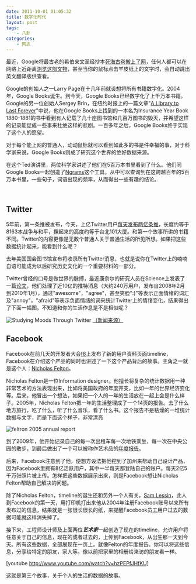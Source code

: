 ```yaml
---
date: 2011-10-01 01:05:32
title: 数字化时代
layout: post
tags:
    - 八卦
categories:
    - 网志
---
```

最近，Google将最古老的希伯来文圣经抄本<a href="http://zh.wikipedia.org/wiki/%E6%AD%BB%E6%B5%B7%E5%8F%A4%E5%8D%B7">死海古卷</a><a href="http://googleblog.blogspot.com/2011/09/from-desert-to-web-bringing-dead-sea.html">搬上了网</a>，任何人都可以在网络上近距离<a href="http://dss.collections.imj.org.il/">浏览这部文物</a>，甚至当你的鼠标点击羊皮纸上的文字时，会自动跳出英文翻译版供查看。

Google的创始人之一Larry Page在十几年前就设想将所有书籍数字化。2004年，Google Books诞生。到今天，Google Books已经数字化了上千万本书籍。Google的另一位创始人Sergey Brin，在纽约时报上的一篇文章"<a href="http://www.nytimes.com/2009/10/09/opinion/09brin.html?pagewanted=all">A Library to Last Forever</a>"中说，他在Google Books上找到的一本名为Insurance Year Book 1880-1881的书中看到有人记载了几十座图书馆和几百万图书的毁灭，并希望这样的记录能促成一些事来杜绝这样的悲剧。一百多年之后，Google Books终于实现了这个人的愿望。

对于每个能上网的普通人，动动鼠标就可以看到如此多的书是件幸福的事，对于科学家来说，Google Books则成了研究这个世界的绝好数据来源。

在这个Ted演讲里，两位科学家讲述了他们在5百万本书里看到了什么。他们同Google Books一起创造了<a href="http://books.google.com/ngrams">Ngrams</a>这个工具，从中可以查询到在这跨越百年的5百万本书里，一些句子，词语出现的频率，从而得出一些有趣的结论。

&nbsp;
<h2>Twitter</h2>
5年前，第一条推被发布，今天，上亿Twitter用户<a href="http://blog.twitter.com/2011/06/200-million-tweets-per-day.html">每天发布两亿条推</a>，长度约等于8163本战争与和平，摞起来的高度约等于台北101大厦。和第一个故事所讲的书籍不同。Twitter的内容更像是无数个普通人关于普通生活的所见所想。如果把这些数据统计起来，能看到什么呢？

去年美国国会图书馆宣布将收录所有Twitter消息，也就是说你在Twitter上的喃喃自语可能成为以后研究历史文化的一个重要材料的一部分。

Twitter曾经的口号是做世界的脉搏，最近康奈尔的研究人员在Science上发表了一篇<a href="http://www.sciencemag.org/content/333/6051/1878.abstract">论文</a>，他们处理了近10亿的推特消息（大约240万用户，发布自2008年2月到2010年1月），通过"awesome"，"agree"，甚至笑脸":)"等表示正面情绪的词汇及"annoy"，"afraid"等表示负面情绪的词来统计Twitter上的情绪变化，结果得出了下面一幅图，不知道和你的生活作息是不是相似呢？

<img src="http://graphics8.nytimes.com/images/2011/09/30/science/30twitter_graphic/30twitter_graphic-popup-v2.gif" alt=" Studying Moods Through Twitter" /> <a href="http://www.nytimes.com/2011/09/30/science/30twitter.html">（新闻来源）</a>
<h2>Facebook</h2>
Facebook在前几天的开发者大会<a href="http://livestre.am/130zN">f8</a>上发布了新的用户资料页面timeline，Facebook在介绍这个产品的同时也讲述了一下这个产品背后的故事。主角之一就是这个人：<a href="http://feltron.com/">Nicholas Felton</a>。

Nicholas Felton是一位Information designer。他擅长将复杂的统计数据用一种非常艺术的方法表现出来，比如将美国政府的年度开支，比如一年的世界经济变化等。后来，他冒出一个想法，如果把一个人的一年的生活放在一起上会是什么样子。2005年，Nicholas Felton把一年的生活整理成了一个14页的报告。去了什么地方旅行，吃了什么，听了什么音乐，看了什么书。这个报告不是枯燥的一堆统计数据与文字，而是下面这个样子，非常漂亮

<img src="http://feltron.com/images/ar05_01.jpg" alt="feltron 2005 annual report" />

到了2009年，他开始记录自己的每一次出租车每一次地铁乘坐，每一次在中央公园的散步，到最后做出了一个可以被称作艺术品的<a href="http://feltron.com/ar09_01.html">年度报告</a>。

后来，Facebook注意到了他，便想方设法把他挖到了加州来帮助自己设计产品，因为Facebook里拥有8亿活跃用户，其中一半每天都登陆自己的账户。每天2亿5千万张照片被上传。怎样把这些数据展示出来，则是Facebook想让Nicholas Felton帮助自己解决的问题。

除了Nicholas Felton，timeline的诞生还和另外一个人有关，<a href="https://www.facebook.com/lessin">Sam Lessin</a>，此人到Facebook的第一天，用打印机打出来他从2004年注册Facebook账号以来所有发布过的信息，结果就是一张很长很长的纸，来提醒Facebook员工用户过去的数据可能就这样消失掉了。

接下来，工程师设计师及上面两位<strong><em>艺术家</em></strong>一起创造了现在的timeline，允许用户将任意关于自己的信息，现在的或者过去的，上传到Facebook，从出生那一天到今天。所有这些数据，全部展现在一页上。就像Felton的年度报告。你可以将这些信息，分享给特定的朋友，家人等。像以前把家里的相册给来访的朋友看一样。

[youtube http://www.youtube.com/watch?v=hzPEPfJHfKU]

这就是第三个故事，关于个人的生活的数据的故事。